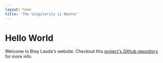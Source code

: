 ```yaml
---
layout: home
title: 'The Singularity is Nearer'
---
```


# Hello World

Welcome to Brey Laude's website. Checkout this [project's Github repository](https://github.com/breylaude/breylaude.github.io) for more info.
